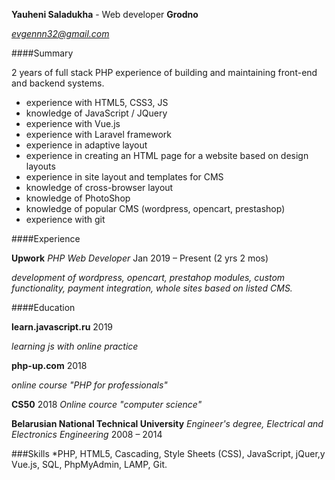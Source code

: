 **Yauheni Saladukha** - Web developer
**Grodno**

*evgennn32@gmail.com*

####Summary

2 years of full stack PHP experience of building and maintaining front-end and backend systems.

- experience with HTML5, CSS3, JS
- knowledge of JavaScript / JQuery
- experience with Vue.js
- experience with Laravel framework
- experience in adaptive layout
- experience in creating an HTML page for a website based on design layouts
- experience in site layout and templates for CMS
- knowledge of cross-browser layout
- knowledge of PhotoShop
- knowledge of popular CMS (wordpress, opencart, prestashop)
- experience with git 

####Experience

**Upwork**
*PHP Web Developer*
Jan 2019 – Present (2 yrs 2 mos)

*development of wordpress, opencart, prestahop modules, custom functionality, payment integration, whole sites based on listed CMS.*

####Education

**learn.javascript.ru**
2019

*learning js with online practice*

**php-up.com**
2018

*online course "PHP for professionals"*

**CS50**
2018
*Online cource "computer science"*

**Belarusian National Technical University**
*Engineer's degree, Electrical and Electronics Engineering*
2008 – 2014

###Skills
*PHP,  HTML5,  Cascading, Style Sheets (CSS),  JavaScript,  jQuer,y  Vue.js,  SQL,  PhpMyAdmin,  LAMP,  Git.




